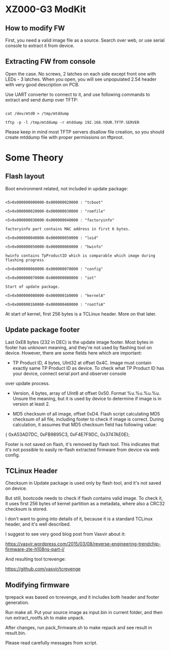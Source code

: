 
# XZ000-G3 ModKit

  

## How to modify FW

  

First, you need a valid image file as a source. Search over web, or use serial console to extract it from device.

  

## Extracting FW from console

  

Open the case. No screws, 2 latches on each side except front one with LEDs - 3 latches. When you open, you will see unpopulated 2.54 header with very good description on PCB.

Use UART converter to connect to it, and use following commands to extract and send dump over TFTP:

```

cat /dev/mtd0 > /tmp/mtddump

tftp -p -l /tmp/mtddump -r mtddump 192.168.YOUR.TFTP.SERVER

```

Please keep in mind most TFTP servers disallow file creation, so you should create mtddump file with proper permissions on tftproot.

  

# Some Theory

  

## Flash layout

  

Boot environment related, not included in update package:

```

<5>0x000000000000-0x000000020000 : "tcboot"

<5>0x000000020000-0x000000030000 : "romfile"

<5>0x000000030000-0x000000040000 : "factoryinfo"

factoryinfo part contains MAC address in first 6 bytes.

<5>0x000000040000-0x000000050000 : "loid"

<5>0x000000050000-0x000000060000 : "hwinfo"

hwinfo contains TpProductID which is comparable which image during flashing progress

<5>0x000000060000-0x000000070000 : "config"

<5>0x000000070000-0x000000080000 : "iot"

Start of update package.

<5>0x000000080000-0x0000001b0000 : "kernelA"

<5>0x0000001b0000-0x000000400000 : "rootfsA"

```

At start of kernel, first 256 bytes is a TCLinux header. More on that later.

  

## Update package footer

  

Last 0xE8 bytes (232 in DEC) is the update image footer. Most bytes in footer has unknown meaning, and they're not used by flashing tool on device. However, there are some fields here which are important:

- TP Product ID, 4 bytes, UInt32 at offset 0x4C. Image must contain exactly same TP Product ID as device. To check what TP Product ID has your device, connect serial port and observer console

over update process.

- Version, 4 bytes, array of UInt8 at offset 0x50. Format %u.%u.%u.%u. Unsure the meaning, but it is used by device to determine if image is in version at least 2.

- MD5 checksum of all image, offset 0xD4. Flash script calculating MD5 checksum of all file, including footer to check if image is correct. During calculation, it assumes that MD5 checksum field has following value:

{ 0xA53AD7DC, 0xFB9895C3, 0xF4E7F9DC, 0x3747AE0E};

  

Footer is not saved on flash, it's removed by flash tool. This indicates that it's not possible to easily re-flash extracted firmware from device via web config.

  

## TCLinux Header

  

Checksum in Update package is used only by flash tool, and it's not saved on device.

But still, bootcode needs to check if flash contains valid image. To check it, it uses first 256 bytes of kernel partition as a metadata, where also a CRC32 checksum is stored.

I don't want to going into details of it, because it is a standard TCLinux header, and it's well described.

I suggest to see very good blog post from Vasvir about it:

https://vasvir.wordpress.com/2015/03/08/reverse-engineering-trendchip-firmware-zte-h108ns-part-i/

And resulting tool tcrevenge:

https://github.com/vasvir/tcrevenge

  

## Modifying firmware

tprepack was based on tcrevenge, and it includes both header and footer generation.

Run make all. Put your source image as input.bin in current folder, and then run extract_rootfs.sh to make unpack.

After changes, run  pack_firmware.sh  to make repack and see result in result.bin.

  

Please read carefully messages from script.
